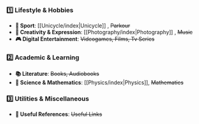 ### **1️⃣ Lifestyle & Hobbies**

- **🛑 Sport**: [[Unicycle/index|Unicycle]] , ~~Parkour~~
- **🎨 Creativity & Expression**: [[Photography/index|Photography]] , ~~Music~~
- **🎮 Digital Entertainment**: ~~Videogames, Films, Tv Series~~

 ### **2️⃣ Academic & Learning**

- **📚 Literature**: ~~Books, Audiobooks~~
- **🔬 Science & Mathematics**: [[Physics/index|Physics]], ~~Mathematics~~

### **3️⃣ Utilities & Miscellaneous**

- **🔗 Useful References**: ~~Useful Links~~